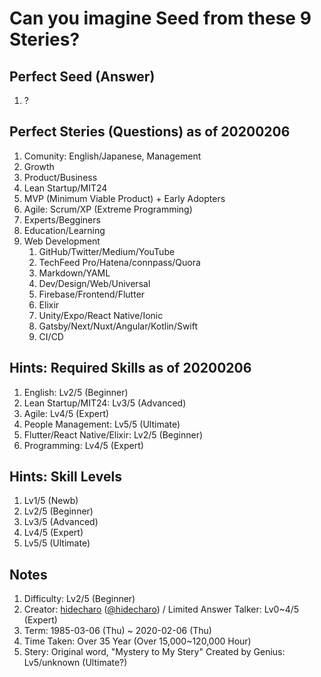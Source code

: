 # Can you imagine Seed from these 9 Steries?


## Perfect Seed (Answer)

1. ?


## Perfect Steries (Questions) as of 20200206

1. Comunity: English/Japanese, Management
1. Growth
1. Product/Business
1. Lean Startup/MIT24
1. MVP (Minimum Viable Product) + Early Adopters
1. Agile: Scrum/XP (Extreme Programming)
1. Experts/Begginers
1. Education/Learning
1. Web Development
    1. GitHub/Twitter/Medium/YouTube
    1. TechFeed Pro/Hatena/connpass/Quora
    1. Markdown/YAML
    1. Dev/Design/Web/Universal
    1. Firebase/Frontend/Flutter
    1. Elixir
    1. Unity/Expo/React Native/Ionic
    1. Gatsby/Next/Nuxt/Angular/Kotlin/Swift
    1. CI/CD


## Hints: Required Skills as of 20200206

1. English: Lv2/5 (Beginner)
1. Lean Startup/MIT24: Lv3/5 (Advanced)
1. Agile: Lv4/5 (Expert)
1. People Management: Lv5/5 (Ultimate)
1. Flutter/React Native/Elixir: Lv2/5 (Beginner)
1. Programming: Lv4/5 (Expert)


## Hints: Skill Levels

1. Lv1/5 (Newb)
1. Lv2/5 (Beginner)
1. Lv3/5 (Advanced)
1. Lv4/5 (Expert)
1. Lv5/5 (Ultimate)


## Notes

1. Difficulty: Lv2/5 (Beginner)
1. Creator: [hidecharo](https://github.com/hidecharo) ([@hidecharo](https://twitter.com/hidecharo)) / Limited Answer Talker: Lv0~4/5 (Expert)
1. Term: 1985-03-06 (Thu) ~ 2020-02-06 (Thu)
1. Time Taken: Over 35 Year (Over 15,000~120,000 Hour)
1. Stery: Original word, "Mystery to My Stery" Created by Genius: Lv5/unknown (Ultimate?)
